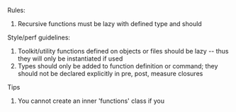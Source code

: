 
Rules:
1. Recursive functions must be lazy with defined type and should

Style/perf guidelines:
1. Toolkit/utility functions defined on objects or files should be lazy -- thus they will only be instantiated if used
2. Types should only be added to function definition or command; they should not be declared explicitly in pre, post, measure closures

Tips
1. You cannot create an inner 'functions' class if you 